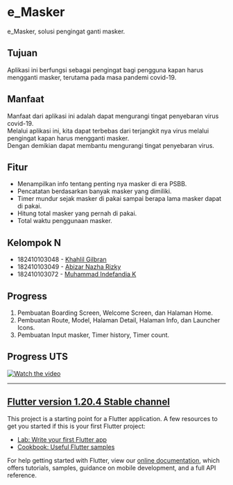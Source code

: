 # e_Masker
e_Masker, solusi pengingat ganti masker.

## Tujuan
Aplikasi ini berfungsi sebagai pengingat bagi pengguna kapan harus mengganti masker, terutama pada masa pandemi covid-19.

## Manfaat
Manfaat dari aplikasi ini adalah dapat mengurangi tingat penyebaran virus covid-19.<br>
Melalui aplikasi ini, kita dapat terbebas dari terjangkit nya virus melalui pengingat kapan harus mengganti masker. <br>
Dengan demikian dapat membantu mengurangi tingat penyebaran virus.

## Fitur
- Menampilkan info tentang penting nya masker di era PSBB.
- Pencatatan berdasarkan banyak masker yang dimiliki.
- Timer mundur sejak masker di pakai sampai berapa lama masker dapat di pakai.
- Hitung total masker yang pernah di pakai.
- Total waktu penggunaan masker.

## Kelompok N

- 182410103048  -   [Khahlil Gilbran](https://github.com/khahlil)
- 182410103049  -   [Abizar Nazha Rizky](https://github.com/AbiNazha)
- 182410103072  -   [Muhammad Indefandia K](https://github.com/Indefandia)

## Progress

1. Pembuatan Boarding Screen, Welcome Screen, dan Halaman Home.
2. Pembuatan Route, Model, Halaman Detail, Halaman Info, dan Launcher Icons.
3. Pembuatan Input masker, Timer history, Timer count.
<!-- 4. Penambahan Animation. -->

## Progress UTS

[![Watch the video](https://i.ytimg.com/vi_webp/F1R-t0ypAnY/maxresdefault.webp)](https://youtu.be/F1R-t0ypAnY)

- - - - - - - - - - - - - - - - - - - - - - - - - - - - - - - - - - - - - - - - - - - - - - - - - - - -

## [Flutter version 1.20.4 Stable channel](https://flutter.dev/docs/development/tools/sdk/releases)

This project is a starting point for a Flutter application.
A few resources to get you started if this is your first Flutter project:

- [Lab: Write your first Flutter app](https://flutter.dev/docs/get-started/codelab)
- [Cookbook: Useful Flutter samples](https://flutter.dev/docs/cookbook)

For help getting started with Flutter, view our
[online documentation](https://flutter.dev/docs), which offers tutorials,
samples, guidance on mobile development, and a full API reference.
